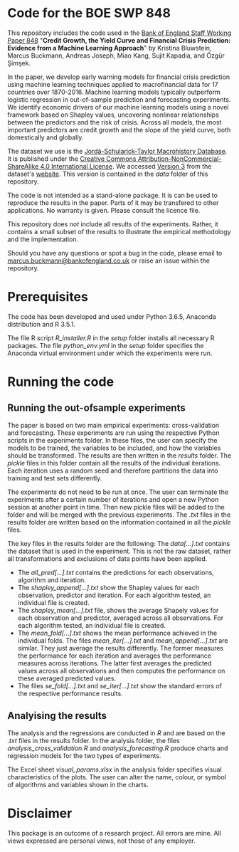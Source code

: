 # Code for the BOE SWP 848

This repository includes the code used in the [Bank of England Staff Working Paper 848](http::/) "__Credit Growth, the Yield Curve and Financial Crisis Prediction: Evidence from a Machine Learning Approach__" by Kristina Bluwstein, Marcus Buckmann, Andreas Joseph, Miao Kang, Sujit Kapadia, and Özgür Şimşek. 

In the paper, we develop early warning models for financial crisis prediction using machine learning techniques applied to macrofinancial data for 17 countries over 1870-2016. Machine learning models typically outperform logistic regression in out-of-sample prediction and forecasting experiments. We identify economic drivers of our machine learning models using a novel framework based on Shapley values, uncovering nonlinear relationships between the predictors and the risk of crisis.  Across all models, the most important predictors are credit growth and the slope of the yield curve, both domestically and globally. 


The dataset we use is the [Jordà-Schularick-Taylor Macrohistory Database](http://www.macrohistory.net/data/). It is published under the [Creative Commons Attribution-NonCommercial-ShareAlike 4.0 International License](http://www.macrohistory.net/data/licence-terms/). We accessed [Version 3](http://www.macrohistory.net/JST/JSTdatasetR3.xlsx) from the dataset's [website](http://www.macrohistory.net/data/). This version is contained in the _data_ folder of this repository.  


The code is not intended as a stand-alone package. It is can be used to reproduce the results in the paper. Parts of it may be transfered to other applications. No warranty is given. Please consult the licence file.

This repository does _not_ include all results of the experiments. Rather, it contains a small subset of the results to illustrate the empirical methodology and the implementation. 

Should you have any questions or spot a bug in the code, please email to marcus.buckmann@bankofengland.co.uk or raise an issue within the repository.


# Prerequisites 
The code has been developed and used under Python 3.6.5, Anaconda distribution and R 3.5.1. 

The file R script _R_installer.R_ in the _setup_ folder installs all necessary R packages.
The file _python_env.yml_ in the _setup_ folder specifies the Anaconda virtual environment under which the experiments were run.
 

# Running the code

## Running the out-ofsample experiments 

The paper is based on two main empirical experiments: cross-validation and forecasting. These experiments are run using the respective Python scripts in the experiments folder.
In these files, the user can specify the models to be trained, the variables to be included, and how the variables should be transformed. The results are then written in the _results_ folder. The _pickle_ files in this folder contain all the results of the individual iterations. Each iteration uses a random seed and therefore partitions the data into training and test sets differently. 

The experiments do not need to be run at once. The user can terminate the experiments after a certain number of iterations and open a new Python session at another point in time. Then new pickle files will be added to the folder and will be merged with the previous experiments. 
The _.txt_ files in the results folder are written based on the information contained in all the _pickle_ files. 

The key files in the results folder are the following:
The _data[...].txt_ contains the dataset that is used in the experiment. This is not the raw dataset, rather all transformations and exclusions of data points have been applied.
- The _all_pred[...].txt_ contains the predictions for each observations, algorithm and iteration. 
- The _shapley_append[...].txt_ show the Shapley values for each observation, predictor and iteration. For each algorithm tested, an individual file is created.
- The _shapley_mean[...].txt_ file, shows the average Shapely values for each observation and predictor, averaged across all observations. For each algorithm tested, an individual file is created.
- The _mean_fold[...].txt_ shows the mean performance achieved in the individual folds. The files _mean_iter[...].txt_ and _mean_append[...].txt_ are similar. They just average the results differently. The former measures the performance for each iteration and averages the performance measures across iterations. The latter first averages the predicted values across all observations and then computes the performance on these averaged predicted values. 
- The files _se_fold[...].txt_ and _se_iter[...].txt_ show the standard errors of the respective performance results.


## Analyising the results 
The analysis and the regressions are conducted in _R_ and are based on the _.txt_ files in the results folder.
In the analysis folder, the files _analysis_cross_validation.R_ and _analysis_forecasting.R_ produce charts and regression models for the two types of experiments.

The Excel sheet _visual_params.xlsx_ in the analysis folder specifies visual characteristics of the plots. The user can alter the name, colour, or symbol of algorithms and variables shown in the charts.

# Disclaimer
This package is an outcome of a research project. All errors are mine. All views expressed are personal views, not those of any employer.

